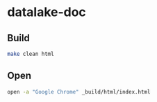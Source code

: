 # datalake-doc

## Build

```bash
make clean html
```

## Open

```bash
open -a "Google Chrome" _build/html/index.html
```